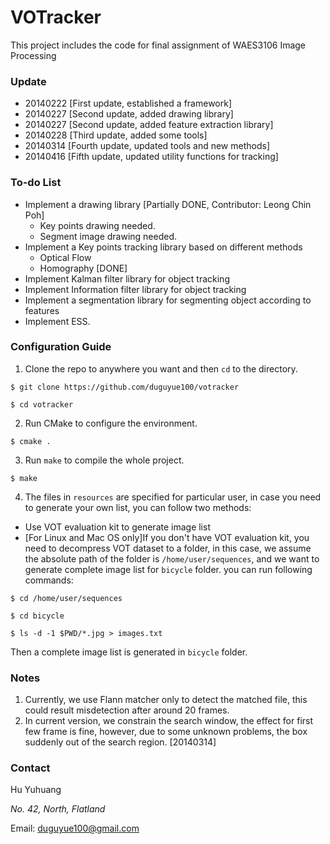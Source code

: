 VOTracker
=========

This project includes the code for final assignment of WAES3106 Image Processing

### Update ###

+ 20140222 [First update, established a framework]
+ 20140227 [Second update, added drawing library]
+ 20140227 [Second update, added feature extraction library]
+ 20140228 [Third update, added some tools]
+ 20140314 [Fourth update, updated tools and new methods]
+ 20140416 [Fifth update, updated utility functions for tracking]

### To-do List ##

+ Implement a drawing library [Partially DONE, Contributor: Leong Chin Poh]
  - Key points drawing needed.
  - Segment image drawing needed.
+ Implement a Key points tracking library based on different methods
  - Optical Flow
  - Homography [DONE]
+ Implement Kalman filter library for object tracking
+ Implement Information filter library for object tracking
+ Implement a segmentation library for segmenting object according to features
+ Implement ESS.

### Configuration Guide ###

1. Clone the repo to anywhere you want and then `cd` to the directory.

```
$ git clone https://github.com/duguyue100/votracker
```

`$ cd votracker`

2. Run CMake to configure the environment.

`$ cmake .`

3. Run `make` to compile the whole project.

`$ make`

4. The files in `resources` are specified for particular user, in case you need to generate your own list, you can follow two methods:
  - Use VOT evaluation kit to generate image list
  - [For Linux and Mac OS only]If you don't have VOT evaluation kit, you need to decompress VOT dataset to a folder, in this case, we assume the absolute path of the folder is `/home/user/sequences`, and we want to generate complete image list for `bicycle` folder. you can run following commands:

`$ cd /home/user/sequences`

`$ cd bicycle`

`$ ls -d -1 $PWD/*.jpg > images.txt`

Then a complete image list is generated in `bicycle` folder.

### Notes ###

1. Currently, we use Flann matcher only to detect the matched file, this could result misdetection after around 20 frames.
2. In current version, we constrain the search window, the effect for first few frame is fine, however, due to some unknown problems, the box suddenly out of the search region. [20140314]

### Contact ###

Hu Yuhuang

_No. 42, North, Flatland_

Email: duguyue100@gmail.com
